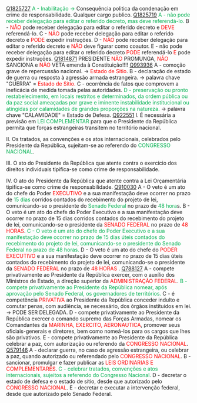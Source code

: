 [Q1825727](https://www.qconcursos.com/questoes-militares/questoes/e94237b1-26)
<span style="color:rgb(0, 176, 80)">A - Inabilitação -> </span>  Consequência politica da condenação em crime de responsabilidade. Qualquer cargo publico.
[Q1825719](https://www.qconcursos.com/questoes-militares/questoes/e9247922-26)
<span style="color:rgb(0, 176, 80)">A - não pode receber delegação para editar o referido decreto, mas deve referendá-lo.</span>
B - <span style="color:rgb(255, 0, 0)">NÃO</span> pode receber delegação para editar o referido decreto e <span style="color:rgb(255, 0, 0)">DEVE</span> referendá-lo.
C - <span style="color:rgb(255, 0, 0)">NÃO</span> pode receber delegação para editar o referido decreto e <span style="color:rgb(255, 0, 0)">PODE</span> expedir instruções.
D - <span style="color:rgb(255, 0, 0)">NÃO</span> pode receber delegação para editar o referido decreto e <span style="color:rgb(255, 0, 0)">NÃO</span> deve figurar como coautor. 
E - não pode receber delegação para editar o referido decreto <span style="color:rgb(255, 0, 0)">PODE</span> referendá-lo <span style="color:rgb(255, 0, 0)">E</span> pode expedir instruções.
[Q1814871](https://www.qconcursos.com/questoes-militares/questoes/9fffaac7-16)
PRESIDENTE <span style="color:rgb(255, 0, 0)">NÃO</span> PROMUNGA, <span style="color:rgb(255, 0, 0)">NÃO</span> SANCIONA e <span style="color:rgb(255, 0, 0)">NÃO</span> VETA emenda à Constituição!!!!
[Q993936](https://www.qconcursos.com/questoes-militares/questoes/ae78da7f-7f)
A - comoção grave de repercussão nacional. -> <span style="color:rgb(255, 0, 0)">Estado de Sitio</span>.
B - declaração de estado de guerra ou resposta à agressão armada estrangeira. -> palavra chave "GUERRA" =  <span style="color:rgb(255, 0, 0)">Estado de Sitio.</span>
C - ocorrência de fatos que comprovem a ineficácia de medida tomada pelas autoridades.
<span style="color:rgb(0, 176, 80)">D - preservação ou pronto restabelecimento, em locais restritos e determinados, da ordem pública ou da paz social ameaçadas por grave e iminente instabilidade institucional ou atingidas por calamidades de grandes proporções na natureza.</span>  -> palavra chave "CALAMIDADE" = Estado de Defesa.
[Q922551](https://www.qconcursos.com/questoes-militares/questoes/584ce8f6-9f)
I. É necessária a previsão em <span style="color:rgb(0, 176, 80)">LEI COMPLEMENTAR</span> para que o Presidente da República permita que forças estrangeiras transitem no território nacional.

II. Os tratados, as convenções e os atos internacionais, celebrados pelo Presidente da República, sujeitam-se ao referendo do <span style="color:rgb(0, 176, 80)">CONGRESSO NACIONAL</span>.

III. O ato do Presidente da República que atente contra o exercício dos direitos individuais tipifica-se como crime de responsabilidade.

IV. O ato do Presidente da República que atente contra a Lei Orçamentária tipifica-se como crime de responsabilidade.
[Q910030](https://www.qconcursos.com/questoes-militares/questoes/16040694-7e)
A - O veto é um ato do chefe do Poder <span style="color:rgb(255, 0, 0)">EXECUTIVO</span> e a sua manifestação deve ocorrer no prazo de <span style="color:rgb(0, 176, 80)">15 dias</span> corridos contados do recebimento do projeto de lei, comunicando-se o presidente do <span style="color:rgb(0, 176, 80)">Senado Federal</span> no prazo de <span style="color:rgb(0, 176, 80)">48 hora</span>s.
B - O veto é um ato do chefe do Poder Executivo e a sua manifestação deve ocorrer no prazo de 15 dias corridos contados do recebimento do projeto de lei, comunicando-se o presidente da <span style="color:rgb(255, 0, 0)">SENADO FEDERAL</span> no prazo de <span style="color:rgb(255, 0, 0)">48 HORAS</span>.
<span style="color:rgb(0, 176, 80)">C - O veto é um ato do chefe do Poder Executivo e a sua manifestação deve ocorrer no prazo de 15 dias úteis contados do recebimento do projeto de lei, comunicando-se o presidente do Senado Federal no prazo de 48 horas.</span>
D - O veto é um ato do chefe do <span style="color:rgb(255, 0, 0)">PODER EXECUTIVO</span> e a sua manifestação deve ocorrer no prazo de 15 dias úteis contados do recebimento do projeto de lei, comunicando-se o presidente da <span style="color:rgb(255, 0, 0)">SENADO FEDERAL</span> no prazo de <span style="color:rgb(255, 0, 0)">48 HORAS</span> .
[Q788127](https://www.qconcursos.com/questoes-militares/questoes/501eb6d8-08)
A - compete privativamente ao Presidente da República exercer, com o auxílio dos Ministros de Estado, a direção superior da <span style="color:rgb(255, 0, 0)">ADMINISTRAÇÃO FEDERAL</span>.
<span style="color:rgb(0, 176, 80)">B - compete privativamente ao Presidente da República nomear, após aprovação pelo Senado Federal, os governadores de territórios.</span>
C - é competência <span style="color:rgb(255, 0, 0)">PRIVATIVA </span>ao Presidente da República conceder indulto e comutar penas, com audiência, se necessário, dos órgãos instituídos em lei. -> PODE SER DELEGADA.
D - compete privativamente ao Presidente da República exercer o comando supremo das Forças Armadas, nomear os Comandantes da <span style="color:rgb(255, 0, 0)">MARINHA, EXERCITO, AERONAUTICA</span>, promover seus oficiais-generais e diretores, bem como nomeá-los para os cargos que lhes são privativos.
E - compete privativamente ao Presidente da República celebrar a paz, com autorização ou referendo da <span style="color:rgb(255, 0, 0)">CONGRESSO NACIONAL</span>.
[Q579146](https://www.qconcursos.com/questoes-militares/questoes/70d39370-91)
A - declarar guerra, no caso de agressão estrangeira, ou celebrar a paz, quando autorizado ou referendado pelo <span style="color:rgb(255, 0, 0)">CONGRESSO NACIONAL</span>.
B - sancionar, promulgar e fazer publicar as <span style="color:rgb(255, 0, 0)">LEIS ORDINARIAS E COMPLEMENTARES</span>.
<span style="color:rgb(0, 176, 80)">C - celebrar tratados, convenções e atos internacionais, sujeitos a referendo do Congresso Nacional.</span>
D - decretar o estado de defesa e o estado de sítio, desde que autorizado pelo <span style="color:rgb(255, 0, 0)">CONGRESSO NACIONAL</span>.
E - decretar e executar a intervenção federal, desde que autorizado pelo Senado Federal.